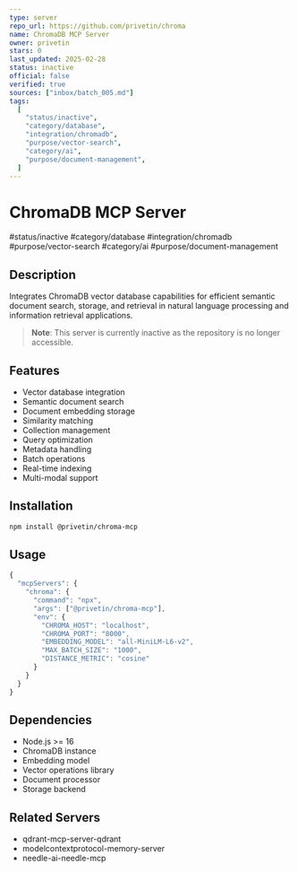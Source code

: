 ```yaml
---
type: server
repo_url: https://github.com/privetin/chroma
name: ChromaDB MCP Server
owner: privetin
stars: 0
last_updated: 2025-02-28
status: inactive
official: false
verified: true
sources: ["inbox/batch_005.md"]
tags:
  [
    "status/inactive",
    "category/database",
    "integration/chromadb",
    "purpose/vector-search",
    "category/ai",
    "purpose/document-management",
  ]
---
```


# ChromaDB MCP Server

#status/inactive #category/database #integration/chromadb #purpose/vector-search #category/ai #purpose/document-management

## Description

Integrates ChromaDB vector database capabilities for efficient semantic document search, storage, and retrieval in natural language processing and information retrieval applications.

> **Note**: This server is currently inactive as the repository is no longer accessible.

## Features

- Vector database integration
- Semantic document search
- Document embedding storage
- Similarity matching
- Collection management
- Query optimization
- Metadata handling
- Batch operations
- Real-time indexing
- Multi-modal support

## Installation

```bash
npm install @privetin/chroma-mcp
```

## Usage

```javascript
{
  "mcpServers": {
    "chroma": {
      "command": "npx",
      "args": ["@privetin/chroma-mcp"],
      "env": {
        "CHROMA_HOST": "localhost",
        "CHROMA_PORT": "8000",
        "EMBEDDING_MODEL": "all-MiniLM-L6-v2",
        "MAX_BATCH_SIZE": "1000",
        "DISTANCE_METRIC": "cosine"
      }
    }
  }
}
```

## Dependencies

- Node.js >= 16
- ChromaDB instance
- Embedding model
- Vector operations library
- Document processor
- Storage backend

## Related Servers

- qdrant-mcp-server-qdrant
- modelcontextprotocol-memory-server
- needle-ai-needle-mcp
